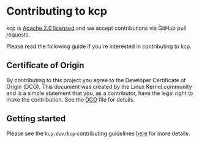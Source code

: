 # Contributing to kcp

kcp is [Apache 2.0 licensed](LICENSE) and we accept contributions via
GitHub pull requests.

Please read the following guide if you're interested in contributing to kcp.

## Certificate of Origin

By contributing to this project you agree to the Developer Certificate of
Origin (DCO). This document was created by the Linux Kernel community and is a
simple statement that you, as a contributor, have the legal right to make the
contribution. See the [DCO](DCO) file for details.

## Getting started

Please see the `kcp-dev/kcp` contributing guidelines [here](https://github.com/kcp-dev/kcp/blob/main/CONTRIBUTING.md) for more details.

